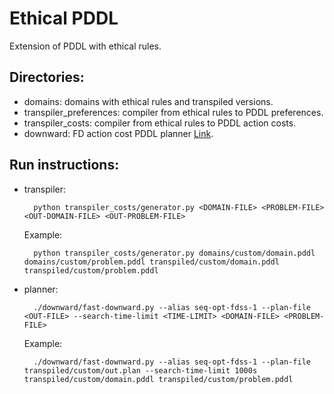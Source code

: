 # Ethical PDDL

Extension of PDDL with ethical rules.

## Directories:
- domains: domains with ethical rules and transpiled versions.
- transpiler_preferences: compiler from ethical rules to PDDL preferences.
- transpiler_costs: compiler from ethical rules to PDDL action costs.
- downward: FD action cost PDDL planner [Link](https://www.fast-downward.org/).

## Run instructions:

- transpiler: 

        python transpiler_costs/generator.py <DOMAIN-FILE> <PROBLEM-FILE> <OUT-DOMAIN-FILE> <OUT-PROBLEM-FILE>
    
    Example:

        python transpiler_costs/generator.py domains/custom/domain.pddl domains/custom/problem.pddl transpiled/custom/domain.pddl transpiled/custom/problem.pddl

- planner:

        ./downward/fast-downward.py --alias seq-opt-fdss-1 --plan-file <OUT-FILE> --search-time-limit <TIME-LIMIT> <DOMAIN-FILE> <PROBLEM-FILE>
    
    Example:

        ./downward/fast-downward.py --alias seq-opt-fdss-1 --plan-file transpiled/custom/out.plan --search-time-limit 1000s transpiled/custom/domain.pddl transpiled/custom/problem.pddl

